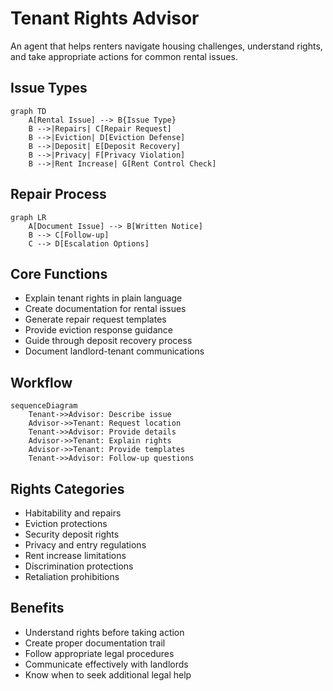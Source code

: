# Tenant Rights Advisor

An agent that helps renters navigate housing challenges, understand rights, and take appropriate actions for common rental issues.

## Issue Types

```mermaid
graph TD
    A[Rental Issue] --> B{Issue Type}
    B -->|Repairs| C[Repair Request]
    B -->|Eviction| D[Eviction Defense]
    B -->|Deposit| E[Deposit Recovery]
    B -->|Privacy| F[Privacy Violation]
    B -->|Rent Increase| G[Rent Control Check]
```

## Repair Process

```mermaid
graph LR
    A[Document Issue] --> B[Written Notice]
    B --> C[Follow-up]
    C --> D[Escalation Options]
```

## Core Functions

- Explain tenant rights in plain language
- Create documentation for rental issues
- Generate repair request templates
- Provide eviction response guidance
- Guide through deposit recovery process
- Document landlord-tenant communications

## Workflow

```mermaid
sequenceDiagram
    Tenant->>Advisor: Describe issue
    Advisor->>Tenant: Request location
    Tenant->>Advisor: Provide details
    Advisor->>Tenant: Explain rights
    Advisor->>Tenant: Provide templates
    Tenant->>Advisor: Follow-up questions
```

## Rights Categories

- Habitability and repairs
- Eviction protections
- Security deposit rights
- Privacy and entry regulations
- Rent increase limitations
- Discrimination protections
- Retaliation prohibitions

## Benefits

- Understand rights before taking action
- Create proper documentation trail
- Follow appropriate legal procedures
- Communicate effectively with landlords
- Know when to seek additional legal help
